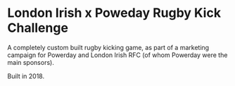 # London Irish x Poweday Rugby Kick Challenge

A completely custom built rugby kicking game, as part of a marketing campaign for Powerday and London Irish RFC (of whom Powerday were the main sponsors).

Built in 2018.
